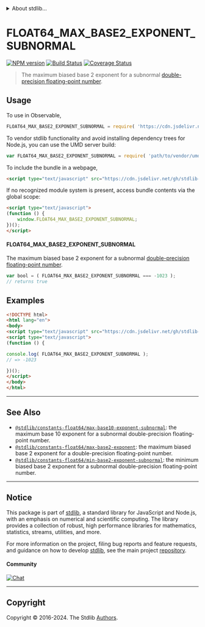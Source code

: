 <!--

@license Apache-2.0

Copyright (c) 2018 The Stdlib Authors.

Licensed under the Apache License, Version 2.0 (the "License");
you may not use this file except in compliance with the License.
You may obtain a copy of the License at

   http://www.apache.org/licenses/LICENSE-2.0

Unless required by applicable law or agreed to in writing, software
distributed under the License is distributed on an "AS IS" BASIS,
WITHOUT WARRANTIES OR CONDITIONS OF ANY KIND, either express or implied.
See the License for the specific language governing permissions and
limitations under the License.

-->


<details>
  <summary>
    About stdlib...
  </summary>
  <p>We believe in a future in which the web is a preferred environment for numerical computation. To help realize this future, we've built stdlib. stdlib is a standard library, with an emphasis on numerical and scientific computation, written in JavaScript (and C) for execution in browsers and in Node.js.</p>
  <p>The library is fully decomposable, being architected in such a way that you can swap out and mix and match APIs and functionality to cater to your exact preferences and use cases.</p>
  <p>When you use stdlib, you can be absolutely certain that you are using the most thorough, rigorous, well-written, studied, documented, tested, measured, and high-quality code out there.</p>
  <p>To join us in bringing numerical computing to the web, get started by checking us out on <a href="https://github.com/stdlib-js/stdlib">GitHub</a>, and please consider <a href="https://opencollective.com/stdlib">financially supporting stdlib</a>. We greatly appreciate your continued support!</p>
</details>

# FLOAT64_MAX_BASE2_EXPONENT_SUBNORMAL

[![NPM version][npm-image]][npm-url] [![Build Status][test-image]][test-url] [![Coverage Status][coverage-image]][coverage-url] <!-- [![dependencies][dependencies-image]][dependencies-url] -->

> The maximum biased base 2 exponent for a subnormal [double-precision floating-point number][ieee754].



<section class="usage">

## Usage

<!-- eslint-disable id-length -->

To use in Observable,

```javascript
FLOAT64_MAX_BASE2_EXPONENT_SUBNORMAL = require( 'https://cdn.jsdelivr.net/gh/stdlib-js/constants-float64-max-base2-exponent-subnormal@umd/browser.js' )
```

To vendor stdlib functionality and avoid installing dependency trees for Node.js, you can use the UMD server build:

```javascript
var FLOAT64_MAX_BASE2_EXPONENT_SUBNORMAL = require( 'path/to/vendor/umd/constants-float64-max-base2-exponent-subnormal/index.js' )
```

To include the bundle in a webpage,

```html
<script type="text/javascript" src="https://cdn.jsdelivr.net/gh/stdlib-js/constants-float64-max-base2-exponent-subnormal@umd/browser.js"></script>
```

If no recognized module system is present, access bundle contents via the global scope:

```html
<script type="text/javascript">
(function () {
    window.FLOAT64_MAX_BASE2_EXPONENT_SUBNORMAL;
})();
</script>
```

#### FLOAT64_MAX_BASE2_EXPONENT_SUBNORMAL

The maximum biased base 2 exponent for a subnormal [double-precision floating-point number][ieee754].

<!-- eslint-disable id-length -->

```javascript
var bool = ( FLOAT64_MAX_BASE2_EXPONENT_SUBNORMAL === -1023 );
// returns true
```

</section>

<!-- /.usage -->

<section class="examples">

## Examples

<!-- TODO: better example -->

<!-- eslint no-undef: "error" -->

<!-- eslint-disable id-length -->

```html
<!DOCTYPE html>
<html lang="en">
<body>
<script type="text/javascript" src="https://cdn.jsdelivr.net/gh/stdlib-js/constants-float64-max-base2-exponent-subnormal@umd/browser.js"></script>
<script type="text/javascript">
(function () {

console.log( FLOAT64_MAX_BASE2_EXPONENT_SUBNORMAL );
// => -1023

})();
</script>
</body>
</html>
```

</section>

<!-- /.examples -->

<!-- C interface documentation. -->



<!-- Section for related `stdlib` packages. Do not manually edit this section, as it is automatically populated. -->

<section class="related">

* * *

## See Also

-   <span class="package-name">[`@stdlib/constants-float64/max-base10-exponent-subnormal`][@stdlib/constants/float64/max-base10-exponent-subnormal]</span><span class="delimiter">: </span><span class="description">the maximum base 10 exponent for a subnormal double-precision floating-point number.</span>
-   <span class="package-name">[`@stdlib/constants-float64/max-base2-exponent`][@stdlib/constants/float64/max-base2-exponent]</span><span class="delimiter">: </span><span class="description">the maximum biased base 2 exponent for a double-precision floating-point number.</span>
-   <span class="package-name">[`@stdlib/constants-float64/min-base2-exponent-subnormal`][@stdlib/constants/float64/min-base2-exponent-subnormal]</span><span class="delimiter">: </span><span class="description">the minimum biased base 2 exponent for a subnormal double-precision floating-point number.</span>

</section>

<!-- /.related -->

<!-- Section for all links. Make sure to keep an empty line after the `section` element and another before the `/section` close. -->


<section class="main-repo" >

* * *

## Notice

This package is part of [stdlib][stdlib], a standard library for JavaScript and Node.js, with an emphasis on numerical and scientific computing. The library provides a collection of robust, high performance libraries for mathematics, statistics, streams, utilities, and more.

For more information on the project, filing bug reports and feature requests, and guidance on how to develop [stdlib][stdlib], see the main project [repository][stdlib].

#### Community

[![Chat][chat-image]][chat-url]

---

## Copyright

Copyright &copy; 2016-2024. The Stdlib [Authors][stdlib-authors].

</section>

<!-- /.stdlib -->

<!-- Section for all links. Make sure to keep an empty line after the `section` element and another before the `/section` close. -->

<section class="links">

[npm-image]: http://img.shields.io/npm/v/@stdlib/constants-float64-max-base2-exponent-subnormal.svg
[npm-url]: https://npmjs.org/package/@stdlib/constants-float64-max-base2-exponent-subnormal

[test-image]: https://github.com/stdlib-js/constants-float64-max-base2-exponent-subnormal/actions/workflows/test.yml/badge.svg?branch=v0.2.0
[test-url]: https://github.com/stdlib-js/constants-float64-max-base2-exponent-subnormal/actions/workflows/test.yml?query=branch:v0.2.0

[coverage-image]: https://img.shields.io/codecov/c/github/stdlib-js/constants-float64-max-base2-exponent-subnormal/main.svg
[coverage-url]: https://codecov.io/github/stdlib-js/constants-float64-max-base2-exponent-subnormal?branch=v0.2.0

<!--

[dependencies-image]: https://img.shields.io/david/stdlib-js/constants-float64-max-base2-exponent-subnormal.svg
[dependencies-url]: https://david-dm.org/stdlib-js/constants-float64-max-base2-exponent-subnormal/main

-->

[chat-image]: https://img.shields.io/gitter/room/stdlib-js/stdlib.svg
[chat-url]: https://app.gitter.im/#/room/#stdlib-js_stdlib:gitter.im

[stdlib]: https://github.com/stdlib-js/stdlib

[stdlib-authors]: https://github.com/stdlib-js/stdlib/graphs/contributors

[umd]: https://github.com/umdjs/umd
[es-module]: https://developer.mozilla.org/en-US/docs/Web/JavaScript/Guide/Modules

[deno-url]: https://github.com/stdlib-js/constants-float64-max-base2-exponent-subnormal/tree/deno
[deno-readme]: https://github.com/stdlib-js/constants-float64-max-base2-exponent-subnormal/blob/deno/README.md
[umd-url]: https://github.com/stdlib-js/constants-float64-max-base2-exponent-subnormal/tree/umd
[umd-readme]: https://github.com/stdlib-js/constants-float64-max-base2-exponent-subnormal/blob/umd/README.md
[esm-url]: https://github.com/stdlib-js/constants-float64-max-base2-exponent-subnormal/tree/esm
[esm-readme]: https://github.com/stdlib-js/constants-float64-max-base2-exponent-subnormal/blob/esm/README.md
[branches-url]: https://github.com/stdlib-js/constants-float64-max-base2-exponent-subnormal/blob/main/branches.md

[ieee754]: https://en.wikipedia.org/wiki/IEEE_754-1985

<!-- <related-links> -->

[@stdlib/constants/float64/max-base10-exponent-subnormal]: https://github.com/stdlib-js/constants-float64-max-base10-exponent-subnormal/tree/umd

[@stdlib/constants/float64/max-base2-exponent]: https://github.com/stdlib-js/constants-float64-max-base2-exponent/tree/umd

[@stdlib/constants/float64/min-base2-exponent-subnormal]: https://github.com/stdlib-js/constants-float64-min-base2-exponent-subnormal/tree/umd

<!-- </related-links> -->

</section>

<!-- /.links -->
